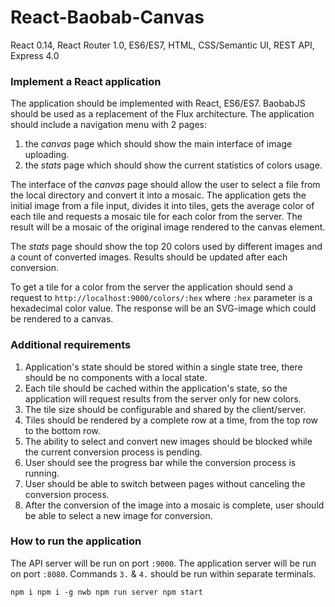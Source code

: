 React-Baobab-Canvas
===================

React 0.14, React Router 1.0, ES6/ES7, HTML, CSS/Semantic UI, REST API, Express 4.0

### Implement a React application

The application should be implemented with React, ES6/ES7. BaobabJS should be
used as a replacement of the Flux architecture. The application should include
a navigation menu with 2 pages:

1. the *canvas* page which should show the main interface of image uploading.
2. the *stats* page which should show the current statistics of colors usage.

The interface of the *canvas* page should allow the user to select a file from
the local directory and convert it into a mosaic. The application gets the
initial image from a file input, divides it into tiles, gets the average color
of each tile and requests a mosaic tile for each color from the server. The
result will be a mosaic of the original image rendered to the canvas element.

The *stats* page should show the top 20 colors used by different images and a
count of converted images. Results should be updated after each conversion.

To get a tile for a color from the server the application should send a request
to `http://localhost:9000/colors/:hex` where `:hex` parameter is a hexadecimal
color value. The response will be an SVG-image which could be rendered to a
canvas.

### Additional requirements

1. Application's state should be stored within a single state tree, there should
be no components with a local state.
2. Each tile should be cached within the application's state, so the application
will request results from the server only for new colors.
3. The tile size should be configurable and shared by the client/server.
4. Tiles should be rendered by a complete row at a time, from the top row
to the bottom row.
5. The ability to select and convert new images should be blocked while the
current conversion process is pending.
6. User should see the progress bar while the conversion process is running.
7. User should be able to switch between pages without canceling the conversion
process.
8. After the conversion of the image into a mosaic is complete, user should be
able to select a new image for conversion.

### How to run the application

The API server will be run on port `:9000`. The application server will be run
on port `:8080`. Commands `3.` & `4.` should be run within separate terminals.

`
npm i
npm i -g nwb
npm run server
npm start
`
